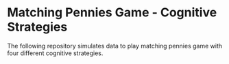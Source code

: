 # Matching Pennies Game - Cognitive Strategies

The following repository simulates data to play matching pennies game with four different cognitive strategies.


